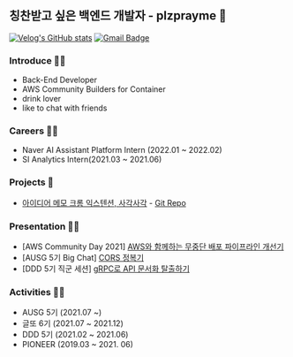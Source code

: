 ## 칭찬받고 싶은 백엔드 개발자 - plzprayme 🙏 
[![Velog's GitHub stats](https://img.shields.io/badge/-TechBlog-success)](https://velog.io/@prayme)  [![Gmail Badge](https://img.shields.io/badge/-Gmail-red)](mailto:dbfpzk142@gmail.com)

### Introduce 🙋‍♂️
* Back-End Developer
* AWS Community Builders for Container
* drink lover
* like to chat with friends


### Careers 👨‍💻
* Naver AI Assistant Platform Intern (2022.01 ~ 2022.02)
* SI Analytics Intern(2021.03 ~ 2021.06)

  

### Projects 🎨
* [아이디어 메모 크롬 익스텐션, 사각사각](https://chrome.google.com/webstore/detail/sagaksagak/cbcfldfiodebkafgjhiokikamikajekn) - [Git Repo](https://github.com/DDD-5/undertheriver-sgsg-backend)



### Presentation 👨‍🏫
* [AWS Community Day 2021] [AWS와 함께하는 무중단 배포 파이프라인 개선기](https://www.youtube.com/watch?v=KDLgR7TYR1A)
* [AUSG 5기 Big Chat] [CORS 정복기](https://www.slideshare.net/SungChanHwang/cors-250541693)
* [DDD 5기 직군 세션] [gRPC로 API 문서화 탈출하기](https://www.slideshare.net/SungChanHwang/ddd-5-248321276)



### Activities 🤸‍♂️
* AUSG 5기 (2021.07 ~)
* 글또 6기 (2021.07 ~ 2021.12)
* DDD 5기 (2021.02 ~ 2021.06)
* PIONEER (2019.03 ~ 2021. 06)

